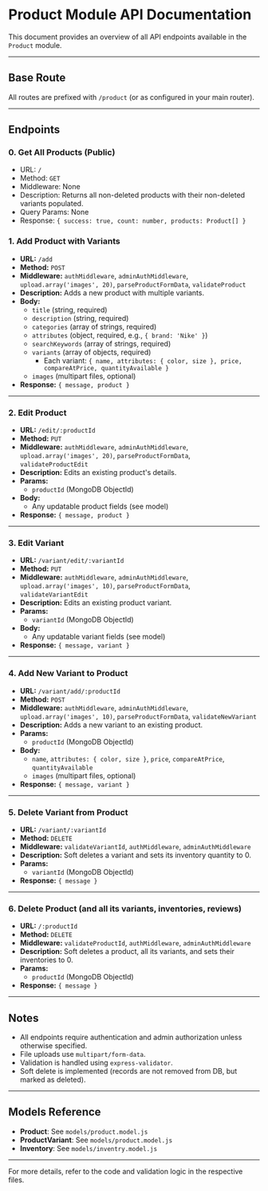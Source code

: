 # Product Module API Documentation

This document provides an overview of all API endpoints available in the `Product` module.

---

## Base Route

All routes are prefixed with `/product` (or as configured in your main router).

---

## Endpoints

### 0. Get All Products (Public)

- URL: `/`
- Method: `GET`
- Middleware: None
- Description: Returns all non-deleted products with their non-deleted variants populated.
- Query Params: None
- Response: `{ success: true, count: number, products: Product[] }`

### 1. Add Product with Variants

- **URL:** `/add`
- **Method:** `POST`
- **Middleware:** `authMiddleware`, `adminAuthMiddleware`, `upload.array('images', 20)`, `parseProductFormData`, `validateProduct`
- **Description:** Adds a new product with multiple variants.
- **Body:**
  - `title` (string, required)
  - `description` (string, required)
  - `categories` (array of strings, required)
  - `attributes` (object, required, e.g., `{ brand: 'Nike' }`)
  - `searchKeywords` (array of strings, required)
  - `variants` (array of objects, required)
    - Each variant: `{ name, attributes: { color, size }, price, compareAtPrice, quantityAvailable }`
  - `images` (multipart files, optional)
- **Response:** `{ message, product }`

---

### 2. Edit Product

- **URL:** `/edit/:productId`
- **Method:** `PUT`
- **Middleware:** `authMiddleware`, `adminAuthMiddleware`, `upload.array('images', 20)`, `parseProductFormData`, `validateProductEdit`
- **Description:** Edits an existing product's details.
- **Params:**
  - `productId` (MongoDB ObjectId)
- **Body:**
  - Any updatable product fields (see model)
- **Response:** `{ message, product }`

---

### 3. Edit Variant

- **URL:** `/variant/edit/:variantId`
- **Method:** `PUT`
- **Middleware:** `authMiddleware`, `adminAuthMiddleware`, `upload.array('images', 10)`, `parseProductFormData`, `validateVariantEdit`
- **Description:** Edits an existing product variant.
- **Params:**
  - `variantId` (MongoDB ObjectId)
- **Body:**
  - Any updatable variant fields (see model)
- **Response:** `{ message, variant }`

---

### 4. Add New Variant to Product

- **URL:** `/variant/add/:productId`
- **Method:** `POST`
- **Middleware:** `authMiddleware`, `adminAuthMiddleware`, `upload.array('images', 10)`, `parseProductFormData`, `validateNewVariant`
- **Description:** Adds a new variant to an existing product.
- **Params:**
  - `productId` (MongoDB ObjectId)
- **Body:**
  - `name`, `attributes: { color, size }`, `price`, `compareAtPrice`, `quantityAvailable`
  - `images` (multipart files, optional)
- **Response:** `{ message, variant }`

---

### 5. Delete Variant from Product

- **URL:** `/variant/:variantId`
- **Method:** `DELETE`
- **Middleware:** `validateVariantId`, `authMiddleware`, `adminAuthMiddleware`
- **Description:** Soft deletes a variant and sets its inventory quantity to 0.
- **Params:**
  - `variantId` (MongoDB ObjectId)
- **Response:** `{ message }`

---

### 6. Delete Product (and all its variants, inventories, reviews)

- **URL:** `/:productId`
- **Method:** `DELETE`
- **Middleware:** `validateProductId`, `authMiddleware`, `adminAuthMiddleware`
- **Description:** Soft deletes a product, all its variants, and sets their inventories to 0.
- **Params:**
  - `productId` (MongoDB ObjectId)
- **Response:** `{ message }`

---

## Notes

- All endpoints require authentication and admin authorization unless otherwise specified.
- File uploads use `multipart/form-data`.
- Validation is handled using `express-validator`.
- Soft delete is implemented (records are not removed from DB, but marked as deleted).

---

## Models Reference

- **Product**: See `models/product.model.js`
- **ProductVariant**: See `models/product.model.js`
- **Inventory**: See `models/inventry.model.js`

---

For more details, refer to the code and validation logic in the respective files.
